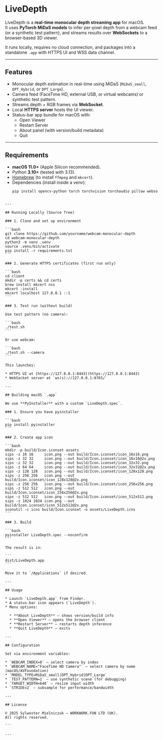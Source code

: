 # LiveDepth

LiveDepth is a **real-time monocular depth streaming app** for macOS.  
It uses **PyTorch MiDaS models** to infer per-pixel depth from a webcam feed (or a synthetic test pattern), and streams results over **WebSockets** to a browser-based 3D viewer.  

It runs locally, requires no cloud connection, and packages into a standalone `.app` with HTTPS UI and WSS data channel.

---

## Features

- Monocular depth estimation in real-time using MiDaS (`MiDaS_small`, `DPT_Hybrid`, or `DPT_Large`).
- Camera feed (FaceTime HD, external USB, or virtual webcams) or synthetic test pattern.
- Streams depth + RGB frames via **WebSocket**.
- Local **HTTPS server** hosts the UI viewer.
- Status-bar app bundle for macOS with:
  - Open Viewer
  - Restart Server
  - About panel (with version/build metadata)
  - Quit

---

## Requirements

- **macOS 11.0+** (Apple Silicon recommended).
- Python **3.10+** (tested with 3.13).
- [Homebrew](https://brew.sh/) (to install `ffmpeg` and `mkcert`).
- Dependencies (install inside a venv):
  ```bash
  pip install opencv-python torch torchvision torchaudio pillow websockets numpy timm pyobjc
````

---

## Running Locally (Source Tree)

### 1. Clone and set up environment

```bash
git clone https://github.com/yourname/webcam-monocular-depth
cd webcam-monocular-depth
python3 -m venv .venv
source .venv/bin/activate
pip install -r requirements.txt
```

### 2. Generate HTTPS certificates (first run only)

```bash
cd client
mkdir -p certs && cd certs
brew install mkcert nss
mkcert -install
mkcert localhost 127.0.0.1 ::1
```

### 3. Test run (without build)

Use test pattern (no camera):

```bash
./test.sh
```

Or use webcam:

```bash
./test.sh --camera
```

This launches:

* HTTPS UI at [https://127.0.0.1:8443](https://127.0.0.1:8443)
* WebSocket server at `ws(s)://127.0.0.1:8765/`

---

## Building macOS `.app`

We use **PyInstaller** with a custom `LiveDepth.spec`.

### 1. Ensure you have pyinstaller

```bash
pip install pyinstaller
```

### 2. Create app icon

```bash
mkdir -p build/Icon.iconset assets
sips -z 16 16     icon.png --out build/Icon.iconset/icon_16x16.png
sips -z 32 32     icon.png --out build/Icon.iconset/icon_16x16@2x.png
sips -z 32 32     icon.png --out build/Icon.iconset/icon_32x32.png
sips -z 64 64     icon.png --out build/Icon.iconset/icon_32x32@2x.png
sips -z 128 128   icon.png --out build/Icon.iconset/icon_128x128.png
sips -z 256 256   icon.png --out build/Icon.iconset/icon_128x128@2x.png
sips -z 256 256   icon.png --out build/Icon.iconset/icon_256x256.png
sips -z 512 512   icon.png --out build/Icon.iconset/icon_256x256@2x.png
sips -z 512 512   icon.png --out build/Icon.iconset/icon_512x512.png
sips -z 1024 1024 icon.png --out build/Icon.iconset/icon_512x512@2x.png
iconutil -c icns build/Icon.iconset -o assets/LiveDepth.icns
```

### 3. Build

```bash
pyinstaller LiveDepth.spec --noconfirm
```

The result is in:

```
dist/LiveDepth.app
```

Move it to `/Applications` if desired.

---

## Usage

* Launch `LiveDepth.app` from Finder.
* A status-bar icon appears (`LiveDepth`).
* Menu options:

  * **About LiveDepth** — shows version/build info
  * **Open Viewer** — opens the browser client
  * **Restart Server** — restarts depth inference
  * **Quit LiveDepth** — exits

---

## Configuration

Set via environment variables:

* `WEBCAM_INDEX=0` — select camera by index
* `WEBCAM_NAME="FaceTime HD Camera"` — select camera by name (macOS/AVFoundation)
* `MODEL_TYPE=MiDaS_small|DPT_Hybrid|DPT_Large`
* `TEST_PATTERN=1` — use synthetic scene (for debugging)
* `TARGET_WIDTH=640` — resize input width
* `STRIDE=2` — subsample for performance/bandwidth

---

## License

© 2025 Sylwester Mielniczuk — WORKWORK.FUN LTD (UK).
All rights reserved.

```

---

